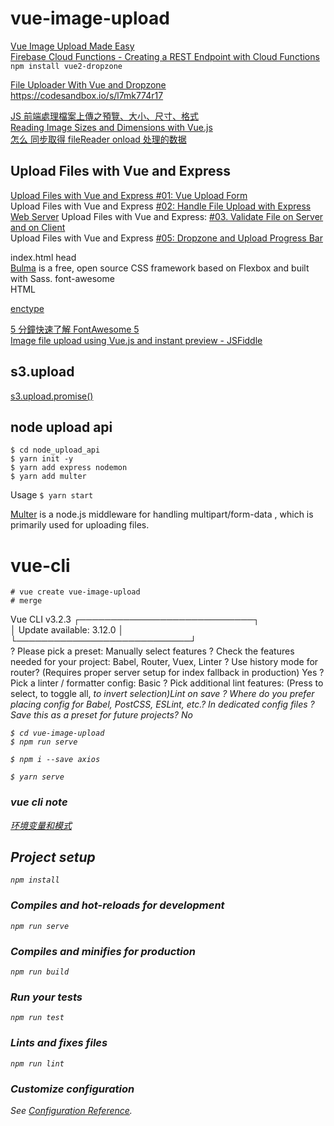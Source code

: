 # vue-image-upload

[Vue Image Upload Made Easy](https://www.youtube.com/watch?v=VqnJwh6E9ak)  
[Firebase Cloud Functions - Creating a REST Endpoint with Cloud Functions](https://www.youtube.com/watch?v=qZ1EFnFOGvE)  
`npm install vue2-dropzone`

[File Uploader With Vue and Dropzone](https://medium.com/practicaldesign/fileuploader-with-vue-273b64e61609)  
https://codesandbox.io/s/l7mk774r17  

[JS 前端處理檔案上傳之預覽、大小、尺寸、格式](https://coder.tw/?p=7397)  
[Reading Image Sizes and Dimensions with Vue.js](https://www.raymondcamden.com/2019/06/13/reading-image-sizes-and-dimensions-with-vuejs)  
[怎么 同步取得 fileReader onload 处理的数据](https://zhidao.baidu.com/question/2207479644034019788.html) 


## Upload Files with Vue and Express

[Upload Files with Vue and Express #01: Vue Upload Form](https://www.youtube.com/watch?v=GXe_JpBQLTQ)  
Upload Files with Vue and Express [#02: Handle File Upload with Express Web Server](https://www.youtube.com/watch?v=98YUIBPJWMo) 
Upload Files with Vue and Express: [#03. Validate File on Server and on Client](https://www.youtube.com/watch?v=sfqB6_cMDrI)   
Upload Files with Vue and Express [#05: Dropzone and Upload Progress Bar](https://www.youtube.com/watch?v=-4BpqB0uHRs)  

index.html  head  
[Bulma](https://bulma.io/) is a free, open source CSS framework based on Flexbox and built with Sass.
font-awesome  
HTML <form> [enctype](https://www.w3school.com.cn/tags/att_form_enctype.asp)

[5 分鐘快速了解 FontAwesome 5](https://pjchender.blogspot.com/2017/12/5-fontawesome-5.html)  
[Image file upload using Vue.js and instant preview - JSFiddle](https://jsfiddle.net/mani04/5zyozvx8/)  



## s3.upload

[s3.upload.promise()](https://github.com/aws/aws-sdk-js/issues/1076)    

## node upload api

`$ cd node_upload_api`  
`$ yarn init -y`  
`$ yarn add express nodemon`  
`$ yarn add multer`  

Usage `$ yarn start`

[Multer](https://github.com/expressjs/multer) is a node.js middleware for handling multipart/form-data , which is primarily used for uploading files.


# vue-cli


`# vue create vue-image-upload`  
`# merge`  

Vue CLI v3.2.3
┌────────────────────────────┐  
│  Update available: 3.12.0  │  
└────────────────────────────┘  
? Please pick a preset: Manually select features
? Check the features needed for your project: Babel, Router, Vuex, Linter
? Use history mode for router? (Requires proper server setup for index fallback in production) Yes
? Pick a linter / formatter config: Basic
? Pick additional lint features: (Press <space> to select, <a> to toggle all, <i> to invert selection)Lint on save
? Where do you prefer placing config for Babel, PostCSS, ESLint, etc.? In dedicated config files
? Save this as a preset for future projects? No

`$ cd vue-image-upload`  
`$ npm run serve`  

`$ npm i --save axios`  

`$ yarn serve`  

### vue cli note

[环境变量和模式](https://cli.vuejs.org/zh/guide/mode-and-env.html#在客户端侧代码中使用环境变量)  

## Project setup
```
npm install
```

### Compiles and hot-reloads for development
```
npm run serve
```

### Compiles and minifies for production
```
npm run build
```

### Run your tests
```
npm run test
```

### Lints and fixes files
```
npm run lint
```

### Customize configuration
See [Configuration Reference](https://cli.vuejs.org/config/).
